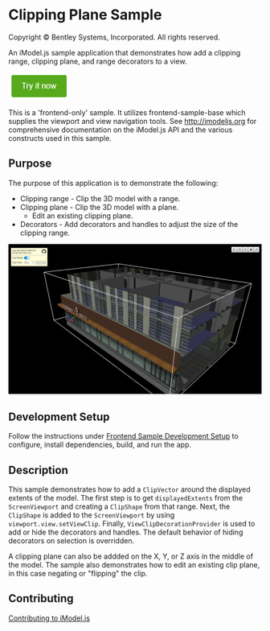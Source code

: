 # Clipping Plane Sample

Copyright © Bentley Systems, Incorporated. All rights reserved.

An iModel.js sample application that demonstrates how add a clipping range, clipping plane, and range decorators to a view. 

[![Click to run the demo](../../tools/frontend-sample-base/docs/try-it-now.png)](https://imodeljs.org/sample-showcase/view-clip-sample/)

This is a 'frontend-only' sample.  It utilizes frontend-sample-base which supplies the viewport and view navigation tools. See http://imodeljs.org for comprehensive documentation on the iModel.js API and the various constructs used in this sample.

## Purpose

The purpose of this application is to demonstrate the following:

* Clipping range - Clip the 3D model with a range.
* Clipping plane - Clip the 3D model with a plane.
  * Edit an existing clipping plane. 
* Decorators - Add decorators and handles to adjust the size of the clipping range.

![Screenshot of the application](./docs/overview.png)

## Development Setup

Follow the instructions under [Frontend Sample Development Setup](../../README.md#frontend-sample-development-setup) to configure, install dependencies, build, and run the app.

## Description

This sample demonstrates how to add a `ClipVector` around the displayed extents of the model. The first step is to get `displayedExtents` from the `ScreenViewport` and creating a `ClipShape` from that range. Next, the `ClipShape` is added to the `ScreenViewport` by using `viewport.view.setViewClip`. Finally, `ViewClipDecorationProvider` is used to add or hide the decorators and handles. The default behavior of hiding decorators on selection is overridden.

A clipping plane can also be addded on the X, Y, or Z axis in the middle of the model. The sample also demonstrates how to edit an existing clip plane, in this case negating or "flipping" the clip.

## Contributing

[Contributing to iModel.js](https://github.com/imodeljs/imodeljs/blob/master/CONTRIBUTING.md)
